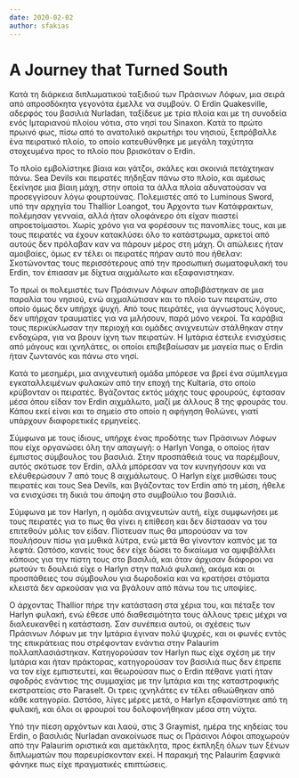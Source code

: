 ```yaml
---
date: 2020-02-02
author: sfakias
---
```

# A Journey that Turned South

Κατά τη διάρκεια διπλωματικού ταξιδιού των Πράσινων Λόφων, μια σειρά από
απροσδόκητα γεγονότα έμελλε να συμβούν. O Erdin Quakesville, αδερφός του
βασιλιά Nurladan, ταξίδευε με τρία πλοία και με τη συνοδεία ενός Ιμταριανού
πλοίου νότια, στο νησί του Sinaxon. Κατά το πρώτο πρωινό φως, πίσω από το
ανατολικό ακρωτήρι του νησιού, ξεπρόβαλλε ένα πειρατικό πλοίο, το οποίο
κατευθύνθηκε με μεγάλη ταχύτητα στοχευμένα προς το πλοίο που βρισκόταν ο
Erdin.



Το πλοίο εμβολίστηκε βίαια και γάτζοι, σκάλες και σκοινιά πετάχτηκαν πάνω. Sea
Devils και πειρατές πήδηξαν πάνω στο πλοίο, και αμέσως ξεκίνησε μια βίαιη
μάχη, στην οποία τα άλλα πλοία αδυνατούσαν να προσεγγίσουν λόγω φουρτούνας.
Πολεμιστές από το Luminous Sword, υπό την αρχηγία του Thallior Loangot, του
Άρχοντα των Κατάφρακτων, πολέμησαν γενναία, αλλά ήταν ολοφάνερο ότι είχαν
πιαστεί απροετοίμαστοι. Χωρίς χρόνο για να φορέσουν τις πανοπλίες τους, και με
τους πειρατές να έχουν κατακλύσει όλο το κατάστρωμα, αρκετοί από αυτούς δεν
πρόλαβαν καν να πάρουν μέρος στη μάχη. Οι απώλειες ήταν αμοιβαίες, όμως εν
τέλει οι πειρατές πήραν αυτό που ήθελαν: Σκοτώνοντας τους περισσότερους από
την προσωπική σωματοφυλακή του Erdin, τον έπιασαν με δίχτυα αιχμάλωτο και
εξαφανιστηκαν.



Το πρωί οι πολεμιστές των Πράσινων Λόφων αποβιβάστηκαν σε μια παραλία του
νησιού, ενώ αιχμαλώτισαν και το πλοίο των πειρατών, στο οποίο όμως δεν υπήρχε
ψυχή. Από τους πειράτές, για άγνωστους λόγους, δεν υπήρχαν τραυματίες για να
μιλήσουν, παρά μόνο νεκροί. Τα καράβια τους περικύκλωσαν την περιοχή και
ομάδες ανιχνευτών στάλθηκαν στην ενδοχώρα, για να βρουν ίχνη των πειρατών. Η
Ιμτάρια έστειλε ενισχύσεις από μάγους και ιχνηλάτες, οι οποίοι επιβεβαίωσαν με
μαγεία πως ο Erdin ήταν ζωντανός και πάνω στο νησί.



Κατά το μεσημέρι, μια ανιχνευτική ομάδα μπόρεσε να βρεί ένα σύμπλεγμα
εγκαταλλειμένων φυλακών από την εποχή της Kultaria, στο οποίο κρύβονταν οι
πειρατές. Βγάζοντας εκτός μάχης τους φρουρούς, έφτασαν μέσα όπου είδαν τον
Erdin αιχμάλωτο, μαζί με άλλους 8 της φρουράς του. Κάπου εκεί είναι και το
σημείο στο οποίο η αφήγηση θολώνει, γιατί υπάρχουν διαφορετικές ερμηνείες.



Σύμφωνα με τους ίδιους, υπήρχε ένας προδότης των Πράσινων Λόφων που είχε
οργανώσει όλη την απαγωγή: ο Harlyn Vonga, ο οποίος ήταν έμπιστος σύμβουλος
του βασιλιά. Στην προσπάθειά τους να παρέμβουν, αυτός σκότωσε τον Erdin, αλλά
μπόρεσαν να τον κυνηγήσουν και να ελέυθερώσουν 7 από τους 8 αιχμάλωτους.  Ο
Harlyn είχε μισθώσει τους πειρατές και τους Sea Devils, και βγάζοντας τον
Erdin από τη μέση, ήθελε να ενισχύσει τη δικιά του άποψη στο συμβούλιο του
βασιλιά.



Σύμφωνα με τον Harlyn, η ομάδα ανιχνευτών αυτή, είχε συμφωνήσει με τους
πειρατές για το πως θα γίνει η επίθεση και δεν δίστασαν να του επιτεθούν μόλις
τον είδαν. Πίστευαν πως θα μπορούσαν να τον πουλήσουν πίσω για μυθικά λύτρα,
ενώ μετά θα γίνονταν καπνός με τα λεφτά. Ωστόσο, κανείς τους δεν είχε δώσει το
δικαίωμα να αμφιβάλλει κάποιος για την πίστη τους στο βασιλιά, και όταν
άρχισαν διάφοροι να ρωτούν τι δουλειά είχε ο Harlyn στην παλιά φυλακή, ακόμα
και οι προσπάθειες του σύμβουλου για δωροδοκία και να κρατήσει στόματα κλειστά
δεν αρκούσαν για να βγάλουν από πάνω του τις υποψίες.



O άρχοντας Thallior πήρε την κατάσταση στα χέρια του, και πέταξε τον Harlyn
φυλακή, ενώ έθεσε υπό διαθεσιμότητα τους άλλους τρεις μέχρι να διαλευκανθεί η
κατάσταση. Σαν συνέπεια αυτού, οι σχέσεις των Πράσινων Λόφων με την Ιμτάρια
έγιναν πολύ ψυχρές, και οι φωνές εντός της επικράτειας που στρέφονταν ενάντια
στην Palaurim πολλαπλασιάστηκαν. Κατηγορούσαν τον Harlyn πως είχε σχέση με την
Ιμτάρια και ήταν πράκτορας, κατηγορούσαν τον βασιλιά πως δεν έπρεπε να τον
είχε εμπιστευτεί, και θεωρούσαν πως ο Erdin πέθανε γιατί ήταν σφοδρός ενάντιος
της συμμαχίας με την Ιμτάρια και της καταστροφικής εκστρατείας στο Paraselt.
Οι τρεις ιχνηλάτες εν τέλει αθωώθηκαν από κάθε κατηγορία. Ωστόσο, λίγες μέρες
μετά, ο Harlyn εξαφανίστηκε από τη φυλακή, και όλοι οι φρουροί του
δολοφονήθηκαν μέσα στη νύχτα.



Υπό την πίεση αρχόντων και λαού, στις 3 Graymist, ημέρα της κηδείας του Erdin,
ο βασιλιάς Nurladan ανακοίνωσε πως οι Πράσινοι Λόφοι αποχωρούν από την
Palaurim οριστικά και αμετάκλητα, προς έκπληξη όλων των ξένων διπλωματών που
παρευρίσκονταν εκεί. Η παρακμή της Palaurim ξαφνικά φάνηκε πως είχε
πραγματικές επιπτώσεις.

